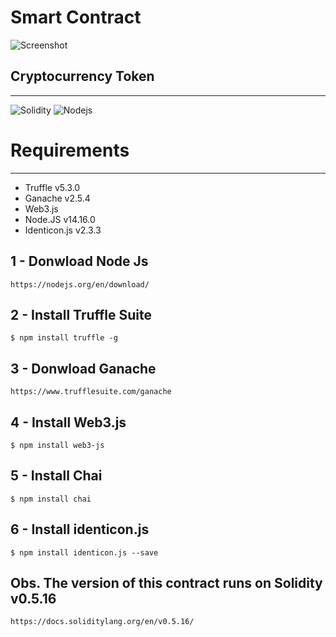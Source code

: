 # Smart Contract

![Screenshot]()

## Cryptocurrency Token
------
![Solidity](https://img.shields.io/badge/-Solidity-363636?style=flat-square&logo=Solidity)
![Nodejs](https://img.shields.io/badge/-Nodejs-339933?style=flat-square&logo=Node.js&logoColor=white)

# Requirements 
-----------------
* Truffle v5.3.0 
* Ganache v2.5.4
* Web3.js
* Node.JS v14.16.0
* Identicon.js v2.3.3

1 - Donwload Node Js
---------
```
https://nodejs.org/en/download/
```

2 - Install Truffle Suite
---------
```
$ npm install truffle -g
```

3 - Donwload Ganache
---------
```
https://www.trufflesuite.com/ganache
```

4 - Install Web3.js
---------
```
$ npm install web3-js
```

5 - Install Chai 
---------
```
$ npm install chai
```

6 - Install identicon.js
---------
```
$ npm install identicon.js --save
```

Obs. The version of this contract runs on Solidity v0.5.16
---------
```
https://docs.soliditylang.org/en/v0.5.16/
```



